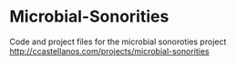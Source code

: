 # Microbial-Sonorities
Code and project files for the microbial sonoroties project
http://ccastellanos.com/projects/microbial-sonorities
